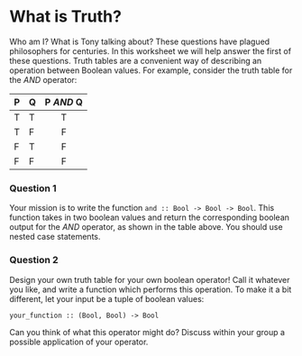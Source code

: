 # What is Truth?
Who am I? What is Tony talking about? These questions have plagued philosophers for centuries. In this worksheet we will help answer the first of these questions.
Truth tables are a convenient way of describing an operation between Boolean values. For example, consider the truth table for the _AND_ operator:

  P  | Q | P _AND_ Q
  ------ | ------ | :------:
  T  | T | T
  T  | F | F 
  F  | T | F 
  F  | F | F
  
  
### Question 1
Your mission is to write the function 
``and :: Bool -> Bool -> Bool``.
This function takes in two boolean values and return the corresponding boolean output for the _AND_ operator, as shown in the table above. You should use nested case statements.
### Question 2
Design your own truth table for your own boolean operator! Call it whatever you like, and write a function which performs this operation. To make it a bit different, let your input be a tuple of boolean values:

`your_function :: (Bool, Bool) -> Bool`

Can you think of what this operator might do? Discuss within your group a possible application of your operator.
